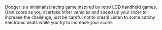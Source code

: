 Dodger is a minimalist racing game inspired by retro LCD handheld games. Gain score as you overtake other vehicles and speed up your racer to increase the challenge, just be careful not to crash! Listen to some catchy electronic beats while you try to increase your score.
